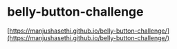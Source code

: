 # belly-button-challenge

[https://manjushasethi.github.io/belly-button-challenge/](https://manjushasethi.github.io/belly-button-challenge/)
